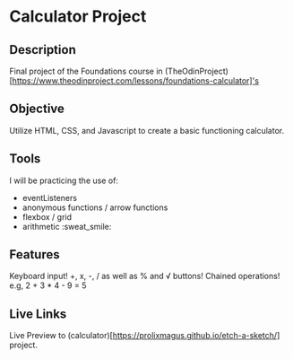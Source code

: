 # Calculator Project

## Description
Final project of the Foundations course in (TheOdinProject)[https://www.theodinproject.com/lessons/foundations-calculator]'s

## Objective
Utilize HTML, CSS, and Javascript to create a basic functioning calculator.

## Tools
I will be practicing the use of:
<ul>
<li>eventListeners</li>
<li>anonymous functions / arrow functions</li>
<li>flexbox / grid</li>
<li>arithmetic :sweat_smile:</li>
</ul>


## Features
Keyboard input!
+, x, -, / as well as % and √ buttons!
Chained operations! e.g, 2 + 3 * 4 - 9 = 5


## Live Links
Live Preview to (calculator)[https://prolixmagus.github.io/etch-a-sketch/] project.


